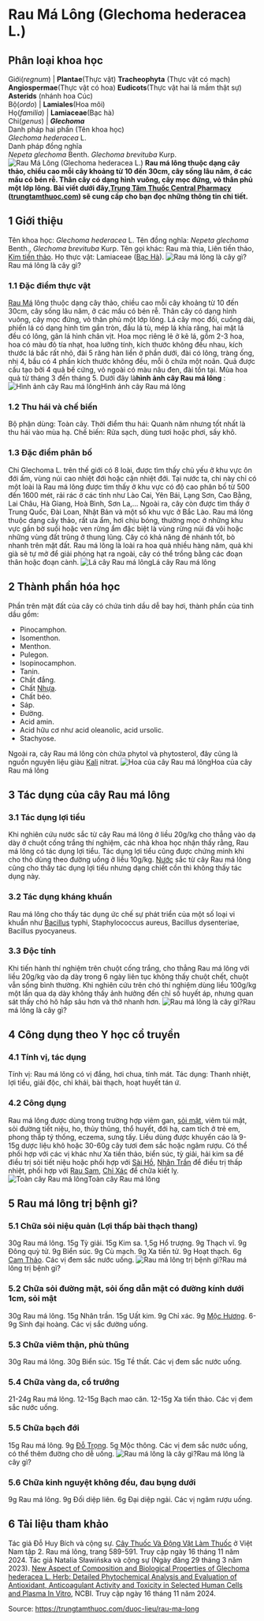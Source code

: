# Rau Má Lông (Glechoma hederacea L.)

Phân loại khoa học  
---  
Giới(_regnum_) |  **Plantae**(Thực vật) **Tracheophyta** (Thực vật có mạch) **Angiospermae**(Thực vật có hoa) **Eudicots**(Thực vật hai lá mầm thật sự) **Asterids** (nhánh hoa Cúc)  
Bộ(_ordo_) | **Lamiales**(Hoa môi)  
Họ(_familia_) | **Lamiaceae**(Bạc hà)  
Chi(_genus_) | **_Glechoma_**  
Danh pháp hai phần (Tên khoa học)  
_Glechoma hederacea_ L.  
Danh pháp đồng nghĩa  
_Nepeta glechoma_ Benth. _Glechoma brevituba_ Kurp.  
![Rau Má Lông \(Glechoma hederacea L.\)](https://trungtamthuoc.com/images/others/rau-ma-long-1601.jpg)
**Rau má lông thuộc dạng cây thảo, chiều cao mỗi cây khoảng từ 10 đến 30cm, cây sống lâu năm, ở các mấu có bén rễ. Thân cây có dạng hình vuông, cây mọc đứng, vỏ thân phủ một lớp lông. Bài viết dưới đây,[Trung Tâm Thuốc Central Pharmacy](https://trungtamthuoc.com/ "Trung Tâm Thuốc Central Pharmacy") ([trungtamthuoc.com](https://trungtamthuoc.com/ "trungtamthuoc.com")) sẽ cung cấp cho bạn đọc những thông tin chi tiết.**
##  1 Giới thiệu
Tên khoa học: _Glechoma hederacea_ L.
Tên đồng nghĩa: _Nepeta glechoma_ Benth., _Glechoma brevituba_ Kurp.
Tên gọi khác: Rau mà thìa, Liên tiền thảo, [Kim tiền thảo](https://trungtamthuoc.com/hoat-chat/kim-tien-thao "Kim tiền thảo").
Họ thực vật: Lamiaceae ([Bạc Hà](https://trungtamthuoc.com/duoc-lieu/bac-ha "Bạc Hà")).
![Rau má lông là cây gì?](https://trungtamthuoc.com/images/item/rau-ma-long-0.jpg)Rau má lông là cây gì?
### 1.1 Đặc điểm thực vật
[Rau Má](https://trungtamthuoc.com/hoat-chat/rau-ma "Rau Má") lông thuộc dạng cây thảo, chiều cao mỗi cây khoảng từ 10 đến 30cm, cây sống lâu năm, ở các mấu có bén rễ.
Thân cây có dạng hình vuông, cây mọc đứng, vỏ thân phủ một lớp lông.
Lá cây mọc đối, cuống dài, phiến lá có dạng hình tim gần tròn, đầu lá tù, mép lá khía răng, hai mặt lá đều có lông, gân lá hình chân vịt.
Hoa mọc riêng lẻ ở kẽ lá, gồm 2-3 hoa, hoa có màu đỏ tía nhạt, hoa lưỡng tính, kích thước không đều nhau, kích thước lá bắc rất nhỏ, đài 5 răng hàn liền ở phần dưới, đài có lông, tràng ống, nhị 4, bầu có 4 phấn kích thước không đều, mỗi ô chứa một noãn.
Quả được cấu tạo bởi 4 quả bế cứng, vỏ ngoài có màu nâu đen, đài tồn tại.
Mùa hoa quả từ tháng 3 đến tháng 5.
Dưới đây là**hình ảnh cây Rau má lông** :
![Hình ảnh cây Rau má lông](https://trungtamthuoc.com/images/item/rau-ma-long-1.jpg)Hình ảnh cây Rau má lông
### 1.2 Thu hái và chế biến
Bộ phận dùng: Toàn cây.
Thời điểm thu hái: Quanh năm nhưng tốt nhất là thu hái vào mùa hạ.
Chế biến: Rửa sạch, dùng tươi hoặc phơi, sấy khô.
### 1.3 Đặc điểm phân bố
Chi Glechoma L. trên thế giới có 8 loài, được tìm thấy chủ yếu ở khu vực ôn đới ấm, vùng núi cao nhiệt đới hoặc cận nhiệt đới. Tại nước ta, chi này chỉ có một loài là Rau má lông được tìm thấy ở khu vực có độ cao phân bố từ 500 đến 1600 mét, rải rác ở các tỉnh như Lào Cai, Yên Bái, Lạng Sơn, Cao Bằng, Lai Châu, Hà Giang, Hoà Bình, Sơn La,... Ngoài ra, cây còn được tìm thấy ở Trung Quốc, Đài Loan, Nhật Bản và một số khu vực ở Bắc Lào.
Rau má lông thuộc dạng cây thảo, rất ưa ẩm, hơi chịu bóng, thường mọc ở những khu vực gần bờ suối hoặc ven rừng ẩm đặc biệt là vùng rừng núi đá vôi hoặc những vùng đất trũng ở thung lũng. Cây có khả năng đẻ nhánh tốt, bò nhanh trên mặt đất.
Rau má lông là loài ra hoa quả nhiều hàng năm, quả khi già sẽ tự mở để giải phóng hạt ra ngoài, cây có thể trồng bằng các đoạn thân hoặc đoạn cành.
![Lá cây Rau má lông](https://trungtamthuoc.com/images/item/rau-ma-long-2.jpg)Lá cây Rau má lông
##  2 Thành phần hóa học
Phần trên mặt đất của cây có chứa tinh dầu dễ bay hơi, thành phần của tinh dầu gồm:
  * Pinocamphon.
  * Isomenthon.
  * Menthon.
  * Pulegon.
  * Isopinocamphon.
  * Tanin.
  * Chất đắng.
  * Chất [Nhựa](https://trungtamthuoc.com/hoat-chat/nhua "Nhựa").
  * Chất béo.
  * Sáp.
  * Đường.
  * Acid amin.
  * Acid hữu cơ như acid oleanolic, acid ursolic.
  * Stachyose.


Ngoài ra, cây Rau má lông còn chứa phytol và phytosterol, đây cũng là nguồn nguyên liệu giàu [Kali](https://trungtamthuoc.com/hoat-chat/kali "Kali") nitrat.
![Hoa của cây Rau má lông](https://trungtamthuoc.com/images/item/rau-ma-long-3.jpg)Hoa của cây Rau má lông
##  3 Tác dụng của cây Rau má lông
### 3.1 Tác dụng lợi tiểu
Khi nghiên cứu nước sắc từ cây Rau má lông ở liều 20g/kg cho thẳng vào dạ dày ở chuột cống trắng thí nghiệm, các nhà khoa học nhận thấy rằng, Rau má lông có tác dụng lợi tiểu. Tác dụng lợi tiểu cũng được chứng minh khi cho thỏ dùng theo đường uống ở liều 10g/kg. [Nước](https://trungtamthuoc.com/hoat-chat/nuoc "Nước") sắc từ cây Rau má lông cũng cho thấy tác dụng lợi tiểu nhưng dạng chiết cồn thì không thấy tác dụng này.
### 3.2 Tác dụng kháng khuẩn
Rau má lông cho thấy tác dụng ức chế sự phát triển của một số loại vi khuẩn như [Bacillus](https://trungtamthuoc.com/hoat-chat/bacillus "Bacillus") typhi, Staphylococcus aureus, Bacillus dysenteriae, Bacillus pyocyaneus.
### 3.3 Độc tính
Khi tiến hành thí nghiệm trên chuột cống trắng, cho thẳng Rau má lông với liều 20g/kg vào dạ dày trong 6 ngày liên tục không thấy chuột chết, chuột vẫn sống bình thường. Khi nghiên cứu trên chó thí nghiệm dùng liều 100g/kg một lần qua dạ dày không thấy ảnh hưởng đến chỉ số huyết áp, nhưng quan sát thấy chó hô hấp sâu hơn và thở nhanh hơn.
![Rau má lông là cây gì?](https://trungtamthuoc.com/images/item/rau-ma-long-4.jpg)Rau má lông là cây gì?
##  4 Công dụng theo Y học cổ truyền
### 4.1 Tính vị, tác dụng
Tính vị: Rau má lông có vị đắng, hơi chua, tính mát.
Tác dụng: Thanh nhiệt, lợi tiểu, giải độc, chỉ khái, bài thạch, hoạt huyết tán ứ.
### 4.2 Công dụng
Rau má lông được dùng trong trường hợp viêm gan, [sỏi mật](https://trungtamthuoc.com/bai-viet/nguyen-nhan-trieu-chung-cach-dieu-tri-va-phong-ngua-benh-soi-mat "sỏi mật"), viêm túi mật, sỏi đường tiết niệu, ho, thủy thũng, thổ huyết, đới hạ, cam tích ở trẻ em, phong thấp tý thống, eczema, sưng tấy.
Liều dùng được khuyến cáo là 9-15g dược liệu khô hoặc 30-60g cây tươi đem sắc hoặc ngâm rượu. Có thể phối hợp với các vị khác như Xa tiền thảo, biển súc, tỳ giải, hải kim sa để điều trị sỏi tiết niệu hoặc phối hợp với [Sài Hồ](https://trungtamthuoc.com/hoat-chat/sai-ho "Sài Hồ"), [Nhân Trần](https://trungtamthuoc.com/hoat-chat/nhan-tran "Nhân Trần") để điều trị thấp nhiệt, phối hợp với [Rau Sam](https://trungtamthuoc.com/hoat-chat/rau-sam "Rau Sam"), [Chỉ Xác](https://trungtamthuoc.com/hoat-chat/chi-xac "Chỉ Xác") để chữa kiết lỵ.
![Toàn cây Rau má lông](https://trungtamthuoc.com/images/item/rau-ma-long-5.jpg)Toàn cây Rau má lông
##  5 Rau má lông trị bệnh gì?
### 5.1 Chữa sỏi niệu quản (Lợi thấp bài thạch thang)
30g Rau má lông.
15g Tỳ giải.
15g Kim sa.
1,5g Hổ trượng.
9g Thạch vĩ.
9g Đông quỳ tử.
9g Biển súc.
9g Cù mạch.
9g Xa tiền tử.
9g Hoạt thạch.
6g [Cam Thảo](https://trungtamthuoc.com/duoc-lieu/cam-thao-32 "Cam Thảo").
Các vị đem sắc nước uống.
![Rau má lông trị bệnh gì?](https://trungtamthuoc.com/images/item/rau-ma-long-6.jpg)Rau má lông trị bệnh gì?
### 5.2 Chữa sỏi đường mật, sỏi ống dẫn mật có đường kính dưới 1cm, sỏi mật
30g Rau má lông.
15g Nhân trần.
15g Uất kim.
9g Chỉ xác.
9g [Mộc Hương](https://trungtamthuoc.com/hoat-chat/moc-huong "Mộc Hương").
6-9g Sinh đại hoàng.
Các vị sắc đường uống.
### 5.3 Chữa viêm thận, phù thũng
30g Rau má lông.
30g Biển súc.
15g Tề thất.
Các vị đem sắc nước uống.
### 5.4 Chữa vàng da, cổ trướng
21-24g Rau má lông.
12-15g Bạch mao căn.
12-15g Xa tiền thảo.
Các vị đem sắc nước uống.
### 5.5 Chữa bạch đới
15g Rau má lông.
9g [Đỗ Trọng](https://trungtamthuoc.com/duoc-lieu/do-trong-48 "Đỗ Trọng").
5g Mộc thông.
Các vị đem sắc nước uống, có thể thêm đường cho dễ uống.
![Rau má lông là cây gì?](https://trungtamthuoc.com/images/item/rau-ma-long-7.jpg)Rau má lông là cây gì?
### 5.6 Chữa kinh nguyệt không đều, đau bụng dưới
9g Rau má lông.
9g Đối diệp liên.
6g Đại diệp ngải.
Các vị ngâm rượu uống.
##  6 Tài liệu tham khảo
Tác giả Đỗ Huy Bích và cộng sự. [Cây Thuốc Và Động Vật Làm Thuốc](https://trungtamthuoc.com/bai-viet/doc-online-va-tai-mien-phi-pdf-sach-cay-thuoc-va-dong-vat-lam-thuoc-o-viet-nam "Cây Thuốc Và Động Vật Làm Thuốc") ở Việt Nam tập 2. Rau má lông, trang 589-591. Truy cập ngày 16 tháng 11 năm 2024.
Tác giả Natalia Sławińska và cộng sự (Ngày đăng 29 tháng 3 năm 2023). [New Aspect of Composition and Biological Properties of Glechoma hederacea L. Herb: Detailed Phytochemical Analysis and Evaluation of Antioxidant, Anticoagulant Activity and Toxicity in Selected Human Cells and Plasma In Vitro](https://pmc.ncbi.nlm.nih.gov/articles/PMC10096585/), NCBI. Truy cập ngày 16 tháng 11 năm 2024.


Source: https://trungtamthuoc.com/duoc-lieu/rau-ma-long